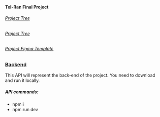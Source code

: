 #### Tel-Ran Final Project

###### [Project Tree](https://github.com/Angelkat22/Final_Project_Garden/blob/master/Final_Project_Tree.drawio.png)

###### [Project Tree](https://github.com/Angelkat22/Final_Project_2023/blob/master/TelranFinalProjectSchema.drawio%20(1).png)

###### [Project Figma Template](https://www.figma.com/file/yNWvXvjZC0t8d9yBOpeEPy/Garden?type=design&node-id=4743-909&t=H6SrZVOqQf3mHyBM-0)

### [Backend](https://github.com/HaykInanc/telran_project_backend)

This API will represent the back-end of the project. You need to download and run it locally. 
##### API commands:
- npm i
- npm run dev




